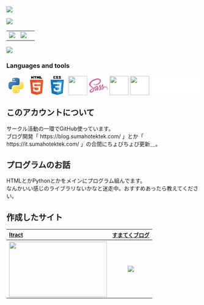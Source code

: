 <img align="top" src="https://user-images.githubusercontent.com/77985354/148340358-a15c4adc-12eb-4eef-910c-d6fe4a7c78c8.png">

<p>
  <!---<a href="https://twitter.com/shaneron_kijo" target="_blank">
    <img alt="Twitter: shaneron_kijo" src="https://img.shields.io/twitter/follow/shaneron_kijo.svg?style=social" />
  </a>--->
</p>

![](https://komarev.com/ghpvc/?username=Unigmos)

<table>
  <a href="https://github.com/Unigmos">
    <tr>
      <td>
        <img src="https://github-readme-stats.vercel.app/api?username=Unigmos&show_icons=true&title_color=7f7f7f&icon_color=7f7f7f&text_color=7f7f7f&bg_color=00000000&hide_border=true&theme=city_lights" />
      </td>
      <td>
        <img src="https://github-readme-stats.vercel.app/api/top-langs/?username=Unigmos&title_color=7f7f7f&icon_color=7f7f7f&text_color=7f7f7f&bg_color=00000000&hide_border=true&langs_count=10&layout=compact" />
      <td>
    </tr>
  </a>
</table>
<!---
<img src="https://github-readme-stats.vercel.app/api?username=Unigmos&show_icons=true&title_color=7f7f7f&icon_color=7f7f7f&text_color=7f7f7f&bg_color=00000000&hide_border=true&theme=city_lights" />
<img src="https://github-readme-stats.vercel.app/api/top-langs/?username=Unigmos&title_color=7f7f7f&icon_color=7f7f7f&text_color=7f7f7f&bg_color=00000000&hide_border=true&langs_count=10&layout=compact" />
--->
<div align="">
  <img align="center" src="https://github-profile-trophy.vercel.app/?username=Unigmos&theme=gruvbox&rank=SSS,SS,S,AAA,AA,A,B" />
</div>

<h3>Languages and tools</h3>
<div style="background-color:white;">
  <img align="top" src="https://raw.githubusercontent.com/devicons/devicon/master/icons/python/python-original.svg" width="50px" height="50px">
  <img align="top" src="https://raw.githubusercontent.com/devicons/devicon/master/icons/html5/html5-original-wordmark.svg" width="50px" height="50px">
  <img align="top" src="https://raw.githubusercontent.com/devicons/devicon/master/icons/css3/css3-original-wordmark.svg" width="50px" height="50px">
  <img align="top" src="https://www.vectorlogo.zone/logos/pocoo_flask/pocoo_flask-icon.svg" width="50px" height="50px">
  <img align="top" src="https://raw.githubusercontent.com/devicons/devicon/master/icons/sass/sass-original.svg" width="50px" height="50px">
  <img align="top" src="https://www.vectorlogo.zone/logos/figma/figma-icon.svg" width="50px" height="50px">
  <img align="top" src="https://www.vectorlogo.zone/logos/kotlinlang/kotlinlang-icon.svg" width="50px" height="50px">
</div>

<!---
https://rahuldkjain.github.io/gh-profile-readme-generator/
--->

<h2>このアカウントについて</h2>
サークル活動の一環でGitHub使っています。<br>
ブログ開発「 https://blog.sumahotektek.com/ 」とか「 https://it.sumahotektek.com/ 」の合間にちょびちょび更新＿。

<h2>プログラムのお話</h2>
HTMLとかPythonとかをメインにプログラム組んでます。<br>
なんかいい感じのライブラリないかなと迷走中。おすすめあったら教えてください。<br>

<h2>作成したサイト</h2>
<table>
  <thead>
    <tr>
      <th align="left"><a href="https://it.sumahotektek.com/">Itract</a></th>
      <th align="left"><a href="https://blog.sumahotektek.com/">すまてくブログ</a></th>
    </tr>
  </thead>
  <tbody>
    <tr>
      <th><img align="top" src="https://user-images.githubusercontent.com/77985354/180349332-b4c0080c-0416-4e1e-af2c-4b080c8dd90c.png" width="256px" height="144px"></th>
      <th><img align="top" src="https://placehold.jp/256x144.png"></th>
    </tr>
  </tbody>
</table>



<!--
**Unigmos/Unigmos** is a ✨ _special_ ✨ repository because its `README.md` (this file) appears on your GitHub profile.

Here are some ideas to get you started:

- 🔭 I’m currently working on ...
- 🌱 I’m currently learning ...
- 👯 I’m looking to collaborate on ...
- 🤔 I’m looking for help with ...
- 💬 Ask me about ...
- 📫 How to reach me: ...
- 😄 Pronouns: ...
- ⚡ Fun fact: ...
-->
